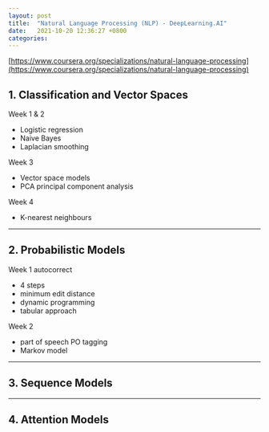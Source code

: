 ```yaml
---
layout: post
title:  "Natural Language Processing (NLP) - DeepLearning.AI"
date:   2021-10-20 12:36:27 +0800
categories: 
---
```


[https://www.coursera.org/specializations/natural-language-processing](https://www.coursera.org/specializations/natural-language-processing)

## 1. Classification and Vector Spaces

Week 1 & 2

- Logistic regression 
- Naive Bayes 
- Laplacian smoothing

Week 3 

- Vector space models 
- PCA principal component analysis

Week 4 

- K-nearest neighbours

***

## 2. Probabilistic Models

Week 1
autocorrect
- 4 steps
- minimum edit distance
- dynamic programming
- tabular approach

Week 2
- part of speech PO tagging
- Markov model

***

## 3. Sequence Models

***

## 4. Attention Models